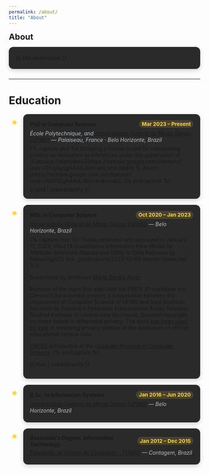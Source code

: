 ```yaml
---
permalink: /about/
title: "About"
---
```


<style>
  :root{
    --accent:#ffd447;
    --link:var(--link-color,#00adb5);
    --card:#2a2a2a;
    --muted:#b9c0c4;
    --divider:rgba(255,255,255,0.08);

    /* Timeline geometry (keeps line & dot aligned) */
    --tl-line-x: 14px;  /* distance from timeline's left edge to the vertical line */
    --tl-gap: 24px;     /* spacing from the vertical line to the card content */
    --tl-dot: 10px;     /* diameter of the dot */
  }

  /* Section titles */
  .about-title{
    display:flex;align-items:center;gap:.6rem;
    font-size:1.35rem;margin:0 0 .9rem 0
  }
  .about-title::after{content:"";flex:1;height:1px;background:var(--divider)}
  .b{color:var(--accent)}
  .muted{color:var(--muted)}

  /* Intro card */
  .intro-card{
    background:var(--card);border-radius:12px;padding:1.1rem 1.2rem;
    line-height:1.65;box-shadow:0 4px 12px rgba(0,0,0,.18);margin-bottom:1.6rem
  }
  .intro-card a{color:var(--link)}

  /* Education timeline (aligned like home) */
  .edu-timeline{
    position:relative;
    padding-left:calc(var(--tl-line-x) + var(--tl-gap));
    margin-top:.4rem
  }
  .edu-timeline::before{
    content:"";position:absolute;top:0;bottom:0;width:2px;background:var(--divider);
    left:var(--tl-line-x)
  }
  .edu-item{
    position:relative;background:var(--card);border-radius:12px;
    padding:1rem 1.1rem;margin:0 0 1rem 0;box-shadow:0 4px 12px rgba(0,0,0,.18);
    transition:transform .15s ease, box-shadow .15s ease
  }
  .edu-item:hover{transform:translateY(-2px);box-shadow:0 8px 18px rgba(0,0,0,.25)}
  /* Dot centered on the line */
  .edu-item::before{
    content:"";position:absolute;top:1.05rem;
    width:var(--tl-dot);height:var(--tl-dot);border-radius:50%;
    background:var(--accent);box-shadow:0 0 0 3px rgba(255,212,71,.18);
    left:calc(-0.95 * var(--tl-gap) - (var(--tl-dot) / 2))
  }

  /* Head row: title left, date badge right */
  .edu-head{
    display:flex;justify-content:space-between;align-items:center;margin:0 0 .35rem 0
  }
  .edu-head a{color:var(--link);text-decoration:none}
  .edu-head a:hover{text-decoration:underline}

  .edu-meta{font-style:italic;color:var(--muted);margin-bottom:.4rem}

  .badge{
    display:inline-block;font-weight:700;font-size:.85rem;padding:.15rem .45rem;border-radius:999px;
    background:rgba(255,212,71,.14);color:var(--accent);margin-left:.75rem;white-space:nowrap
  }

  .edu-body{margin-top:.35rem}
  .edu-body p{margin:.4rem 0}
</style>

<!-- Intro / description -->
<h2 class="about-title"><span class="accent">About</span></h2>
<div class="intro-card">
  {{ site.description }}
</div>

---

# Education

<div class="edu-timeline">

  <!-- PhD -->
  <div class="edu-item">
    <div class="edu-head">
      <strong>PhD in Computer Science</strong>
      <span class="badge">Mar 2023 – Present</span>
    </div>
    <div class="edu-meta">École Polytechnique, and <a href="https://ufmg.br/international-visitors">Universidade Federal de Minas Gerais (UFMG)</a> — Palaiseau, France · Belo Horizonte, Brazil</div>
    {% capture phd %}
Studying a formal model for interpreting privacy as resistance to inferences under the supervision of [Catuscia Palamidessi](https://scholar.google.com/citations?user=OOgAyqgAAAAJ&hl=en) and [Mário S. Alvim](https://scholar.google.com.br/citations?user=9r8YfCgAAAAJ&hl=en&oi=ao).
    {% endcapture %}
    <div class="edu-body">
      {{ phd | markdownify }}
    </div>
  </div>

  <!-- MSc -->
  <div class="edu-item">
    <div class="edu-head">
      <strong>MSc in Computer Science</strong>
      <span class="badge">Oct 2020 – Jan 2023</span>
    </div>
    <div class="edu-meta"><a href="https://ufmg.br/international-visitors">Universidade Federal de Minas Gerais (UFMG)</a> — Belo Horizonte, Brazil</div>
    {% capture msc %}
Thesis defended and approved in January 11, 2023, titled [A Quantitative Information Flow Model for Attribute-Inference Attacks and Utility in Data Releases by Sampling]({% link _publications/2023-01-01-master-thesis.md %}).

Supervised by professor [Mário Sérgio Alvim](https://homepages.dcc.ufmg.br/~msalvim).

Member of the team that executed the PRICE (Privacidade nos Censos Educacionais) project, a cooperation between the Department of Computer Science of UFMG and Inep (Instituto Nacional de Estudos e Pesquisas Educacionais Anísio Teixeira). Studied methods to control data disclosure, focused especially on those based in differential privacy. The work [has been used by Inep](https://www.gov.br/inep/pt-br/centrais-de-conteudo/noticias/institucional/nota-de-esclarecimento-divulgacao-dos-microdados) in reviewing privacy policies in the disclosure of official educational census data.

[CAPES](https://www.gov.br/capes/pt-br) scholarship at the [Graduate Program in Computer Science](https://ppgcc.dcc.ufmg.br/en).
    {% endcapture %}
    <div class="edu-body">
      {{ msc | markdownify }}
    </div>
  </div>

  <!-- BSc -->
  <div class="edu-item">
    <div class="edu-head">
      <strong>B.Sc. in Information Systems</strong>
      <span class="badge">Jan 2016 – Jun 2020</span>
    </div>
    <div class="edu-meta"><a href="https://ufmg.br/international-visitors">Universidade Federal de Minas Gerais (UFMG)</a> — Belo Horizonte, Brazil</div>
  </div>

  <!-- Associate -->
  <div class="edu-item">
    <div class="edu-head">
      <strong>Associate's Degree, Information Technology</strong>
      <span class="badge">Jan 2012 – Dec 2015</span>
    </div>
    <div class="edu-meta"><a href="http://funecriacho.contagem.mg.gov.br/">Fundação de Ensino de Contagem - FUNEC</a> — Contagem, Brazil</div>
  </div>

</div>
